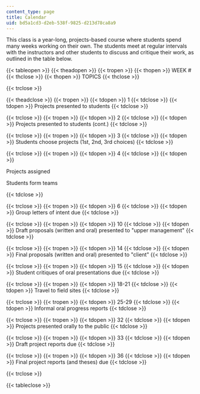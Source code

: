 ```yaml
---
content_type: page
title: Calendar
uid: bd5a1cd3-d2eb-538f-9825-d213d78ca8a9
---
```


This class is a year-long, projects-based course where students spend many weeks working on their own. The students meet at regular intervals with the instructors and other students to discuss and critique their work, as outlined in the table below.

{{< tableopen >}}
{{< theadopen >}}
{{< tropen >}}
{{< thopen >}}
WEEK #
{{< thclose >}}
{{< thopen >}}
TOPICS
{{< thclose >}}

{{< trclose >}}

{{< theadclose >}}
{{< tropen >}}
{{< tdopen >}}
1
{{< tdclose >}}
{{< tdopen >}}
Projects presented to students
{{< tdclose >}}

{{< trclose >}}
{{< tropen >}}
{{< tdopen >}}
2
{{< tdclose >}}
{{< tdopen >}}
Projects presented to students (cont.)
{{< tdclose >}}

{{< trclose >}}
{{< tropen >}}
{{< tdopen >}}
3
{{< tdclose >}}
{{< tdopen >}}
Students choose projects (1st, 2nd, 3rd choices)
{{< tdclose >}}

{{< trclose >}}
{{< tropen >}}
{{< tdopen >}}
4
{{< tdclose >}}
{{< tdopen >}}


Projects assigned

Students form teams


{{< tdclose >}}

{{< trclose >}}
{{< tropen >}}
{{< tdopen >}}
6
{{< tdclose >}}
{{< tdopen >}}
Group letters of intent due
{{< tdclose >}}

{{< trclose >}}
{{< tropen >}}
{{< tdopen >}}
10
{{< tdclose >}}
{{< tdopen >}}
Draft proposals (written and oral) presented to "upper management"
{{< tdclose >}}

{{< trclose >}}
{{< tropen >}}
{{< tdopen >}}
14
{{< tdclose >}}
{{< tdopen >}}
Final proposals (written and oral) presented to "client"
{{< tdclose >}}

{{< trclose >}}
{{< tropen >}}
{{< tdopen >}}
15
{{< tdclose >}}
{{< tdopen >}}
Student critiques of oral presentations due
{{< tdclose >}}

{{< trclose >}}
{{< tropen >}}
{{< tdopen >}}
18-21
{{< tdclose >}}
{{< tdopen >}}
Travel to field sites
{{< tdclose >}}

{{< trclose >}}
{{< tropen >}}
{{< tdopen >}}
25-29
{{< tdclose >}}
{{< tdopen >}}
Informal oral progress reports
{{< tdclose >}}

{{< trclose >}}
{{< tropen >}}
{{< tdopen >}}
32
{{< tdclose >}}
{{< tdopen >}}
Projects presented orally to the public
{{< tdclose >}}

{{< trclose >}}
{{< tropen >}}
{{< tdopen >}}
33
{{< tdclose >}}
{{< tdopen >}}
Draft project reports due
{{< tdclose >}}

{{< trclose >}}
{{< tropen >}}
{{< tdopen >}}
36
{{< tdclose >}}
{{< tdopen >}}
Final project reports (and theses) due
{{< tdclose >}}

{{< trclose >}}

{{< tableclose >}}